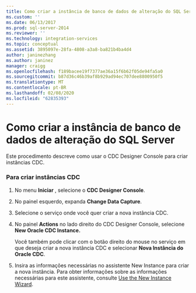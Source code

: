 ```yaml
---
title: Como criar a instância de banco de dados de alteração do SQL Server | Microsoft Docs
ms.custom: ''
ms.date: 06/13/2017
ms.prod: sql-server-2014
ms.reviewer: ''
ms.technology: integration-services
ms.topic: conceptual
ms.assetid: 3895097e-28fa-4808-a3a8-ba821b4ba4d4
author: janinezhang
ms.author: janinez
manager: craigg
ms.openlocfilehash: f189bacee19f7377ae36a15f6b62f05de94fa5a0
ms.sourcegitcommit: b87d36c46b39af8b929ad94ec707dee8800950f5
ms.translationtype: MT
ms.contentlocale: pt-BR
ms.lasthandoff: 02/08/2020
ms.locfileid: "62835393"
---
```

# <a name="how-to-create-the-sql-server-change-database-instance"></a>Como criar a instância de banco de dados de alteração do SQL Server
  Este procedimento descreve como usar o CDC Designer Console para criar instâncias CDC.  
  
### <a name="to-create-cdc-instances"></a>Para criar instâncias CDC  
  
1.  No menu **Iniciar** , selecione o **CDC Designer Console**.  
  
2.  No painel esquerdo, expanda **Change Data Capture**.  
  
3.  Selecione o serviço onde você quer criar a nova instância CDC.  
  
4.  No painel **Actions** no lado direito do CDC Designer Console, selecione **New Oracle CDC Instance.**  
  
     Você também pode clicar com o botão direito do mouse no serviço em que deseja criar a nova instância CDC e selecionar **Nova Instância do Oracle CDC**.  
  
5.  Insira as informações necessárias no assistente New Instance para criar a nova instância. Para obter informações sobre as informações necessárias para este assistente, consulte [Use the New Instance Wizard](use-the-new-instance-wizard.md).  
  
  
